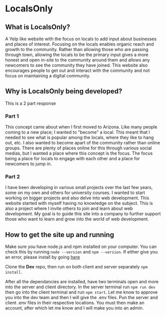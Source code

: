 # LocalsOnly

## What is LocalsOnly?

A Yelp like website with the focus on locals to add input about businesses and places of interest.
Focusing on the locals enables organic reach and growth to the community. Rather than allowing those
who are passing through town, allowing the locals to be the primary input gives a more honest and open
in-site to the community around them and allows any newcomers to see the community they have joined.
This website also encourages people to get out and interact with the community and not focus on
maintaining a digital community.

## Why is LocalsOnly being developed?

This is a 2 part response

### Part 1

This concept came about when I first moved to Arizona. Like many people coming to a new place; I wanted
to "become" a local. This meant that I needed to see what is popular among the locals, where they like to
hang out, etc. I also wanted to become apart of the community rather than online groups. There are plenty
of places online for this through various social medias, but I wanted a place where this concept is the
focus. The focus being a place for locals to engage with each other and a place for newcomers to jump in.

### Part 2

I have been developing in various small projects over the last few years, some on my own and others for
university courses. I wanted to start working on bigger projects and also delve into web development.
This website started with myself having no knowledge on the subject. This is also a project where I invite
others to join and learn about web development. My goal is to guide this site into a company to further
support those who want to learn and grow into the world of web development.

## How to get the site up and running

Make sure you have node.js and npm installed on your computer. You can check this by running `node --version` and `npm --version`. If either give you an error, please install by going [here](nodejs.org)

Clone the __Dev__ repo, then run on both client and server separately `npm install`.

After all the dependancies are installed, have two terminals open and more into the server and client directory. In the server terminal run `npm run dev` then go into the client terminal and run `npm start`. Let me know to approve you into the dev team and then I will give the .env files. Pun the server and client .env files in their respective locations. You must then make an account, after which let me know and I will make you into an admin.
